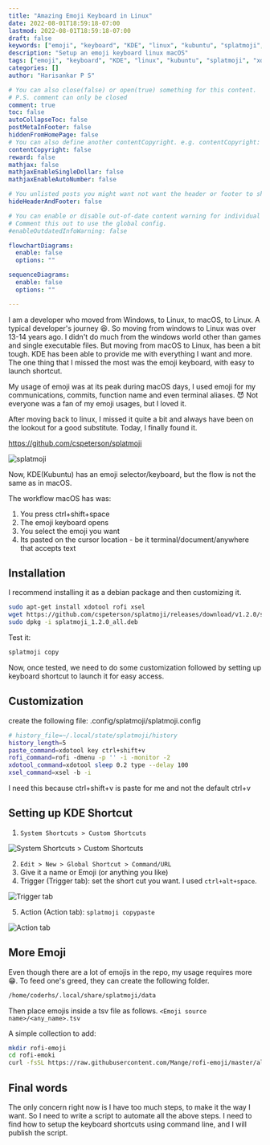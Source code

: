 ```yaml
---
title: "Amazing Emoji Keyboard in Linux"
date: 2022-08-01T18:59:18-07:00
lastmod: 2022-08-01T18:59:18-07:00
draft: false
keywords: ["emoji", "keyboard", "KDE", "linux", "kubuntu", "splatmoji", "xdotool", "xsel", "rofi", "shortcut", "emoji keyboard"]
description: "Setup an emoji keyboard linux macOS"
tags: ["emoji", "keyboard", "KDE", "linux", "kubuntu", "splatmoji", "xdotool", "xsel", "rofi", "shortcut", "emoji keyboard"]
categories: []
author: "Harisankar P S"

# You can also close(false) or open(true) something for this content.
# P.S. comment can only be closed
comment: true
toc: false
autoCollapseToc: false
postMetaInFooter: false
hiddenFromHomePage: false
# You can also define another contentCopyright. e.g. contentCopyright: "This is another copyright."
contentCopyright: false
reward: false
mathjax: false
mathjaxEnableSingleDollar: false
mathjaxEnableAutoNumber: false

# You unlisted posts you might want not want the header or footer to show
hideHeaderAndFooter: false

# You can enable or disable out-of-date content warning for individual post.
# Comment this out to use the global config.
#enableOutdatedInfoWarning: false

flowchartDiagrams:
  enable: false
  options: ""

sequenceDiagrams:
  enable: false
  options: ""

---
```


I am a developer who moved from Windows, to Linux, to macOS, to Linux. A typical developer's journey 😆. So moving from
windows to Linux was over 13-14 years ago. I didn't do much from the windows world other than games and single executable
files. But moving from macOS to Linux, has been a bit tough. KDE has been able to provide me with everything I want and
more. The one thing that I missed the most was the emoji keyboard, with easy to launch shortcut.

My usage of emoji was at its peak during macOS days, I used emoji for my communications, commits, function name and
even terminal aliases. 😈 Not everyone was a fan of my emoji usages, but I loved it.

<!--more-->

After moving back to linux, I missed it quite a bit and always have been on the lookout for a good substitute.
Today, I finally found it.

https://github.com/cspeterson/splatmoji

![splatmoji](/images/splatmoji_kde_shortcut/emoji_keyboard.png)

Now, KDE(Kubuntu) has an emoji selector/keyboard, but the flow is not the same as in macOS.

The workflow macOS has was:
1. You press ctrl+shift+space
2. The emoji keyboard opens
3. You select the emoji you want
4. Its pasted on the cursor location - be it terminal/document/anywhere that accepts text

## Installation

I recommend installing it as a debian package and then customizing it.


```sh
sudo apt-get install xdotool rofi xsel
wget https://github.com/cspeterson/splatmoji/releases/download/v1.2.0/splatmoji_1.2.0_all.deb
sudo dpkg -i splatmoji_1.2.0_all.deb
```

Test it:

```sh
splatmoji copy
```

Now, once tested, we need to do some customization followed by setting up keyboard shortcut to launch it for easy access.

## Customization

create the following file: .config/splatmoji/splatmoji.config

```sh
# history_file=~/.local/state/splatmoji/history
history_length=5
paste_command=xdotool key ctrl+shift+v
rofi_command=rofi -dmenu -p '' -i -monitor -2
xdotool_command=xdotool sleep 0.2 type --delay 100
xsel_command=xsel -b -i
```

I need this because ctrl+shift+v is paste for me and not the default ctrl+v

## Setting up KDE Shortcut

1. `System Shortcuts > Custom Shortcuts`

![System Shortcuts > Custom Shortcuts](/images/splatmoji_kde_shortcut/new_location.png)

2. `Edit > New > Global Shortcut > Command/URL`
3. Give it a name or Emoji (or anything you like)
4. Trigger (Trigger tab): set the short cut you want. I used `ctrl+alt+space`.

![Trigger tab](/images/splatmoji_kde_shortcut/trigger_tab.png)

5. Action  (Action tab): `splatmoji copypaste`

![Action tab](/images/splatmoji_kde_shortcut/action_tab.png)

## More Emoji

Even though there are a lot of emojis in the repo, my usage requires more 😁.
To feed one's greed, they can create the following folder.

```sh
/home/coderhs/.local/share/splatmoji/data
```
Then place emojis inside a tsv file as follows. `<Emoji source name>/<any_name>.tsv`

A simple collection to add:

```sh
mkdir rofi-emoji
cd rofi-emoki
curl -fsSL https://raw.githubusercontent.com/Mange/rofi-emoji/master/all_emojis.txt > emoji.tsv
```

## Final words

The only concern right now is I have too much steps, to make it the way I want. So I need to write a script to
automate all the above steps. I need to find how to setup the keyboard shortcuts using command line, and I will
publish the script.
